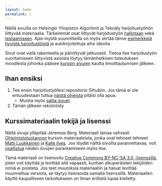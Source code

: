 ```yaml
---
layout: home
permalink: /
---
```


Näillä sivuilla on Helsingin Yliopiston Algoritmit ja Tekoäly harjoitustyöhön liittyvää materiaalia. Tärkeimmät osat liittyvät harjoitustyön [hallintaan](/projektinhallinta) sekä [testaamiseen](/testing). Ajan myötä suunnitteilla on myös siirtää tänne [esimerkkejä hyvistä harjoitustöistä](/esimerkkeja) ja aukikirjoitettuja aihe ideoita.

Sivut ovat vielä rakenteella ja päivittyvät jatkuvasti. 
Tietoa itse harjoitustyön suoritamiseen liittyvistä asioista löytyy tämänhetkisen toteutuksen moodlesta johonka pääsee [kurssin sivujen](https://studies.helsinki.fi/kurssit/opintojakso/otm-3d27dcc5-f7b5-4eec-b5db-53217aee3918/TKT20010) kautta ilmoittautumisen jälkeen.  

## Ihan ensiksi
1. Tee ensin harjoitustyöllesi repositorio Gihubiin. Jos tämä ei ole entuudestaan tuttua [näistä ohjeista](/git) pitäisi olla apua. 
    - Muista myös [sallia issuet](/git#issuiden-salliminen).
1. Tämän jälkeen rekiströidy

## Kurssimateriaalin tekijä ja lisenssi

Näitä sivuja ylläpitää Jeremias Berg. Materiaali lainaa vahvasti [Ohjelmistotuotannon](https://ohjelmistotuotanto-hy.github.io/) kurssin materiaaleista,
jonka ovat tehneet tehneet <a href="https://github.com/mluukkai">Matti Luukkainen</a> ja <a href="https://github.com/Kaltsoon">Kalle Ilves</a>. 
Jos löydät näiltä sivuilta parannettavaa, voit <a href="/korjaus#typoja-materiaalissa">osallistua</a> näiden sivujen parantamiseen myös itse.

Tämä materiaali on lisensoitu <a rel="license" href="http://creativecommons.org/licenses/by-nc-sa/3.0/">Creative Commons BY-NC-SA 3.0 -lisenssillä</a>, joten voit käyttää ja levittää sitä vapaasti, kunhan alkuperäisten tekijöiden nimiä ei poisteta. Jos teet muutoksia materiaaliin ja haluat levittää muunneltua versiota, se täytyy lisensoida samalla lisenssillä. Materiaalien käyttö kaupalliseen tarkoitukseen on ilman erillistä lupaa kielletty.

